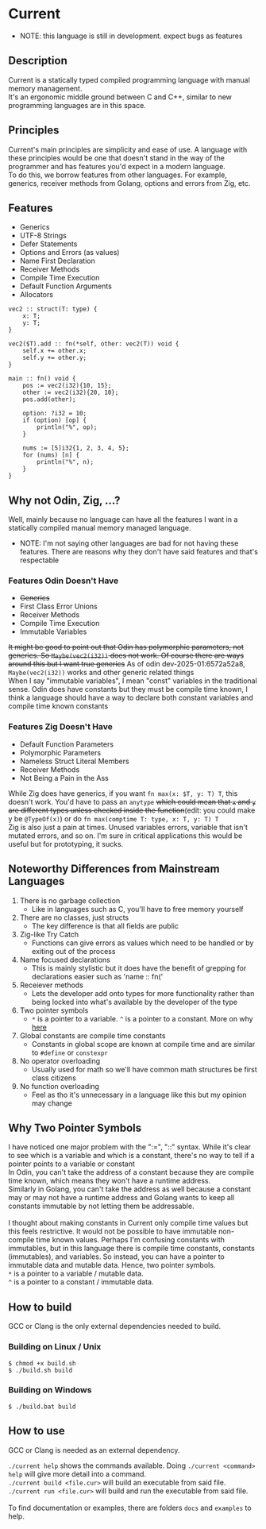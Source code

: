 # Current
- NOTE: this language is still in development. expect bugs as features<br>

## Description
Current is a statically typed compiled programming language with manual memory management.<br>
It's an ergonomic middle ground between C and C++, similar to new programming languages are in this space.<br>

## Principles
Current's main principles are simplicity and ease of use. A language with these principles would be one that doesn't stand in the way of the programmer and has features you'd expect in a modern language.<br>
To do this, we borrow features from other languages. For example, generics, receiver methods from Golang, options and errors from Zig, etc.

## Features
- Generics
- UTF-8 Strings
- Defer Statements
- Options and Errors (as values)
- Name First Declaration
- Receiver Methods
- Compile Time Execution
- Default Function Arguments
- Allocators

```odin
vec2 :: struct(T: type) {
    x: T;
    y: T;
}

vec2($T).add :: fn(*self, other: vec2(T)) void {
    self.x += other.x;
    self.y += other.y;
}

main :: fn() void {
    pos := vec2(i32){10, 15};
    other := vec2(i32){20, 10};
    pos.add(other);

    option: ?i32 = 10;
    if (option) [op] {
        println("%", op);
    }

    nums := [5]i32{1, 2, 3, 4, 5};
    for (nums) [n] {
        println("%", n);
    }
}
```

## Why not Odin, Zig, ...?
Well, mainly because no language can have all the features I want in a statically compiled manual memory managed language.
- NOTE: I'm not saying other languages are bad for not having these features. There are reasons why they don't have said features and that's respectable

### Features Odin Doesn't Have
- <del>Generics</del>
- First Class Error Unions
- Receiver Methods
- Compile Time Execution
- Immutable Variables

<del>It might be good to point out that Odin has polymorphic parameters, not generics. So `Maybe(vec2(i32))` does not work. Of course there are ways around this but I want true generics</del> As of odin dev-2025-01:6572a52a8, `Maybe(vec2(i32))` works and other generic related things<br>
When I say "immutable variables", I mean "const" variables in the traditional sense. Odin does have constants but they must be compile time known, I think a language should have a way to declare both constant variables and compile time known constants

### Features Zig Doesn't Have
- Default Function Parameters
- Polymorphic Parameters
- Nameless Struct Literal Members
- Receiver Methods
- Not Being a Pain in the Ass

While Zig does have generics, if you want `fn max(x: $T, y: T) T`, this doesn't work. You'd have to pass an `anytype` <del>which could mean that `x` and `y` are different types unless checked inside the function</del>(edit: you could make y be `@TypeOf(x)`) or do `fn max(comptime T: type, x: T, y: T) T`<br>
Zig is also just a pain at times. Unused variables errors, variable that isn't mutated errors, and so on. I'm sure in critical applications this would be useful but for prototyping, it sucks.

## Noteworthy Differences from Mainstream Languages
1. There is no garbage collection
    - Like in languages such as C, you'll have to free memory yourself
1. There are no classes, just structs
    - The key difference is that all fields are public
1. Zig-like Try Catch
    - Functions can give errors as values which need to be handled or by exiting out of the process
1. Name focused declarations
    - This is mainly stylistic but it does have the benefit of grepping for declarations easier such as 'name :: fn('
1. Receiever methods
    - Lets the developer add onto types for more functionality rather than being locked into what's available by the developer of the type
1. Two pointer symbols
    - `*` is a pointer to a variable. `^` is a pointer to a constant. More on why <a href="#why-two-pointer-symbols">here</a>
1. Global constants are compile time constants
    - Constants in global scope are known at compile time and are similar to `#define` or `constexpr`
1. No operator overloading
    - Usually used for math so we'll have common math structures be first class citizens
1. No function overloading
    - Feel as tho it's unnecessary in a language like this but my opinion may change

## Why Two Pointer Symbols
I have noticed one major problem with the ":=", "::" syntax. While it's clear to see which is a variable and which is a constant, there's no way to tell if a pointer points to a variable or constant<br>
In Odin, you can't take the address of a constant because they are compile time known, which means they won't have a runtime address.<br>
Similarly in Golang, you can't take the address as well because a constant may or may not have a runtime address and Golang wants to keep all constants immutable by not letting them be addressable.<br>
<br>
I thought about making constants in Current only compile time values but this feels restrictive. It would not be possible to have immutable non-compile time known values. Perhaps I'm confusing constants with immutables, but in this language there is compile time constants, constants (immutables), and variables. So instead, you can have a pointer to immutable data and mutable data. Hence, two pointer symbols.<br>
`*` is a pointer to a variable / mutable data.<br>
`^` is a pointer to a constant / immutable data.<br>

## How to build
GCC or Clang is the only external dependencies needed to build.

### Building on Linux / Unix
```console
$ chmod +x build.sh
$ ./build.sh build
```

### Building on Windows
```console
$ ./build.bat build
```

## How to use
GCC or Clang is needed as an external dependency.

`./current help` shows the commands available. Doing `./current <command> help` will give more detail into a command.<br>
`./current build <file.cur>` will build an executable from said file.<br>
`./current run <file.cur>` will build and run the executable from said file.<br>
<br>
To find documentation or examples, there are folders `docs` and `examples` to help.
